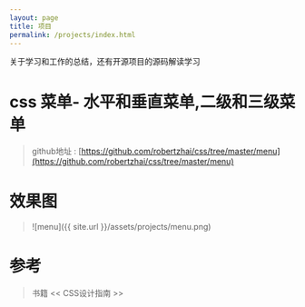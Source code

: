 ```yaml
---
layout: page
title: 项目
permalink: /projects/index.html
---
```


关于学习和工作的总结，还有开源项目的源码解读学习  

# css 菜单- 水平和垂直菜单,二级和三级菜单
> github地址 : [https://github.com/robertzhai/css/tree/master/menu](https://github.com/robertzhai/css/tree/master/menu)

# 效果图
>![menu]({{ site.url }}/assets/projects/menu.png)

# 参考
>书籍 << CSS设计指南 >>